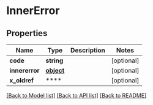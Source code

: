 # InnerError

## Properties
Name | Type | Description | Notes
------------ | ------------- | ------------- | -------------
**code** | **string** |  | [optional] 
**innererror** | [**object**](InnerError.md) |  | [optional] 
**x_oldref** | **** |  | [optional] 

[[Back to Model list]](../README.md#documentation-for-models) [[Back to API list]](../README.md#documentation-for-api-endpoints) [[Back to README]](../README.md)

